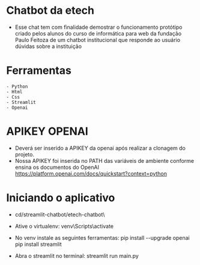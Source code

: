 # Chatbot da etech
- Esse chat tem com finalidade demostrar o funcionamento protótipo criado pelos alunos do curso de informática para web da fundação Paulo Feitoza de um chatbot institucional que responde ao usuário dúvidas sobre a instituição

# Ferramentas
    - Python
    - Html
    - Css
    - Streamlit
    - Openai

# APIKEY OPENAI
- Deverá ser inserido a APIKEY da openai após realizar a clonagem do projeto.
- Nossa APIKEY foi inserida no PATH das variáveis de ambiente conforme ensina os documentos do OpenAI https://platform.openai.com/docs/quickstart?context=python 

# Iniciando o aplicativo

- cd/streamlit-chatbot/etech-chatbot\

- Ative o virtualenv:
    venv\Scripts\activate

- No venv instale as seguintes ferramentas:
    pip install --upgrade openai
    pip install streamlit

- Abra o streamlit no terminal:
    streamlit run main.py
